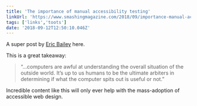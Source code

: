 ```yaml
---
title: 'The importance of manual accessibility testing'
linkUrl: 'https://www.smashingmagazine.com/2018/09/importance-manual-accessibility-testing/'
tags: ['links','toots']
date: '2018-09-12T12:50:10.046Z'
---
```


A super post by [Eric Bailey](http://ericwbailey.design) here.

This is a great takeaway:
>“...computers are awful at understanding the overall situation of the outside world. It’s up to us humans to be the ultimate arbiters in determining if what the computer spits out is useful or not.”

Incredible content like this will only ever help with the mass-adoption of accessible web design.
